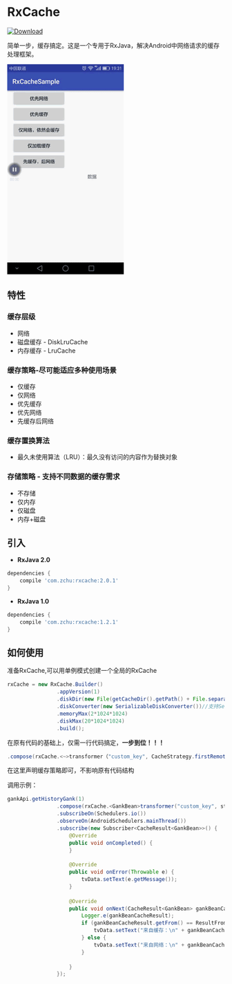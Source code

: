 # RxCache

[ ![Download](https://api.bintray.com/packages/zchu/maven/rxcache/images/download.svg) ](https://bintray.com/zchu/maven/rxcache/_latestVersion)

简单一步，缓存搞定。这是一个专用于RxJava，解决Android中网络请求的缓存处理框架。

<img src="/screenshots/s0.gif" alt="screenshot" title="screenshot" width="270" height="486" />

## 特性
### 缓存层级
* 网络
* 磁盘缓存 - DiskLruCache
* 内存缓存 - LruCache

### 缓存策略-尽可能适应多种使用场景
* 仅缓存
* 仅网络
* 优先缓存
* 优先网络
* 先缓存后网络

### 缓存置换算法
* 最久未使用算法（LRU）：最久没有访问的内容作为替换对象

### 存储策略 - 支持不同数据的缓存需求
* 不存储
* 仅内存
* 仅磁盘
* 内存+磁盘

## 引入
* **RxJava 2.0**
```groovy
dependencies {
	compile 'com.zchu:rxcache:2.0.1'
}
```
* **RxJava 1.0**
```groovy
dependencies {
	compile 'com.zchu:rxcache:1.2.1'
}
```

## 如何使用
准备RxCache,可以用单例模式创建一个全局的RxCache
```java
rxCache = new RxCache.Builder()
                .appVersion(1)
                .diskDir(new File(getCacheDir().getPath() + File.separator + "data-cache"))
                .diskConverter(new SerializableDiskConverter())//支持Serializable、Json(GsonDiskConverter)
                .memoryMax(2*1024*1024)
                .diskMax(20*1024*1024)
                .build();
```
在原有代码的基础上，仅需一行代码搞定，**一步到位！！！**
```java
.compose(rxCache.<~>transformer（"custom_key", CacheStrategy.firstRemote()))
```
在这里声明缓存策略即可，不影响原有代码结构

调用示例：
```java
gankApi.getHistoryGank(1)
                .compose(rxCache.<GankBean>transformer("custom_key", strategy))
                .subscribeOn(Schedulers.io())
                .observeOn(AndroidSchedulers.mainThread())
                .subscribe(new Subscriber<CacheResult<GankBean>>() {
                    @Override
                    public void onCompleted() {
                    }

                    @Override
                    public void onError(Throwable e) {
                        tvData.setText(e.getMessage());
                    }

                    @Override
                    public void onNext(CacheResult<GankBean> gankBeanCacheResult) {
                        Logger.e(gankBeanCacheResult);
                        if (gankBeanCacheResult.getFrom() == ResultFrom.Cache) {
                            tvData.setText("来自缓存：\n" + gankBeanCacheResult.toString());
                        } else {
                            tvData.setText("来自网络：\n" + gankBeanCacheResult.toString());
                        }

                    }
                });

```



